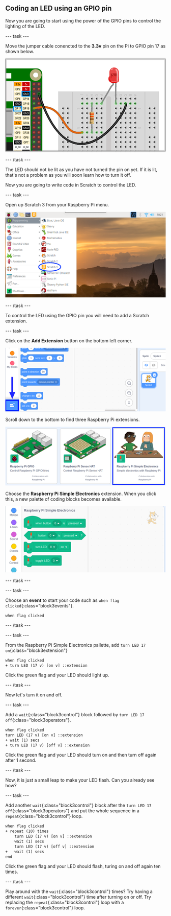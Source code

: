 ## Coding an LED using an GPIO pin

Now you are going to start using the power of the GPIO pins to control the lighting of the LED. 

--- task ---

Move the jumper cable conencted to the **3.3v** pin on the Pi to GPIO pin 17 as shown below.

![Move cable to GPIO pin 17](images/codeLED_LEDgpio17.png)

--- /task ---

The LED should not be lit as you have not turned the pin on yet. If it is lit, that's not a problem as you will soon learn how to turn it off.

Now you are going to write code in Scratch to control the LED.

--- task ---

Open up Scratch 3 from your Raspberry Pi menu.

![Open Scratch 3](images/codeLED_openScratch3.png)

--- /task ---

To control the LED using the GPIO pin you will need to add a Scratch extension.

--- task ---

Click on the **Add Extension** button on the bottom left corner.

![Add Extension button](images/codeLED_addExtensionButton.png)

Scroll down to the bottom to find three Raspberry Pi extensions.

![Pi extensions](images/codeLED_PiExtensions.png)

Choose the **Raspberry Pi Simple Electronics** extension. When you click this, a new palette of coding blocks becomes available.

![Simple Electronics coding palette](images/codeLED_simpleElectronicsPalette.png)

--- /task ---

--- task ---

Choose an **event** to start your code such as `when flag clicked`{:class="block3events"}.

```blocks3
when flag clicked
```

--- /task ---

--- task ---

From the Raspberry Pi Simple Electronics pallette, add `turn LED 17 on`{:class="block3extension"}

```blocks3
when flag clicked
+ turn LED (17 v) [on v] ::extension
```

Click the green flag and your LED should light up.

--- /task ---

Now let's turn it on and off.

--- task ---

Add a `wait`{:class="block3control"} block followed by `turn LED 17 off`{:class="block3operators"}.

```blocks3
when flag clicked
turn LED (17 v) [on v] ::extension
+ wait (1) secs
+ turn LED (17 v) [off v] ::extension
```

Click the green flag and your LED should turn on and then turn off again after 1 second.

--- /task ---

Now, it is just a small leap to make your LED flash. Can you already see how?

--- task ---

Add another `wait`{:class="block3control"} block after the `turn LED 17 off`{:class="block3operators"} and put the whole sequence in a `repeat`{:class="block3control"} loop.

```blocks3
when flag clicked
+ repeat (10) times
    turn LED (17 v) [on v] ::extension
    wait (1) secs
    turn LED (17 v) [off v] ::extension
+   wait (1) secs
end
```

Click the green flag and your LED should flash, turing on and off again ten times.

--- /task ---

Play around with the `wait`{:class="block3control"} times? Try having a different `wait`{:class="block3control"} time after turning on or off. Try replacing the `repeat`{:class="block3control"} loop with a `forever`{:class="block3control"} loop.
